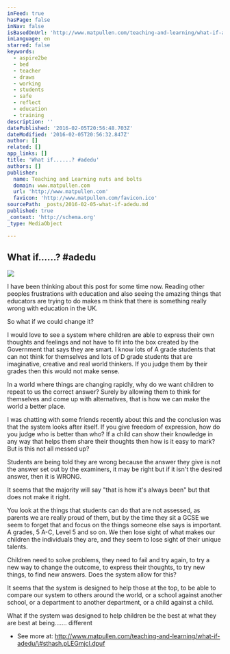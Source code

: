 ```yaml
---
inFeed: true
hasPage: false
inNav: false
isBasedOnUrl: 'http://www.matpullen.com/teaching-and-learning/what-if-adedu/'
inLanguage: en
starred: false
keywords:
  - aspire2be
  - bed
  - teacher
  - draws
  - working
  - students
  - safe
  - reflect
  - education
  - training
description: ''
datePublished: '2016-02-05T20:56:48.703Z'
dateModified: '2016-02-05T20:56:32.847Z'
author: []
related: []
app_links: []
title: 'What if......? #adedu'
authors: []
publisher:
  name: Teaching and Learning nuts and bolts
  domain: www.matpullen.com
  url: 'http://www.matpullen.com'
  favicon: 'http://www.matpullen.com/favicon.ico'
sourcePath: _posts/2016-02-05-what-if-adedu.md
published: true
_context: 'http://schema.org'
_type: MediaObject

---
```

<article style=""><h1>What if......? #adedu</h1><img src="https://s3-us-west-2.amazonaws.com/the-grid-img/p/165bf5299f6d429b2f0d5a16f5a78f5e597cb42f.jpg" /></article>

I have been thinking about this post for some time now.  Reading other peoples frustrations with education and also seeing the amazing things that educators are trying to do makes m think that there is something really wrong with education in the UK.

So what if we could change it?

I would love to see a system where children are able to express their own thoughts and feelings and not have to fit into the box created by the Government that says they are smart. I know lots of A grade students that can not think for themselves and lots of D grade students that are imaginative, creative and real world thinkers.  If you judge them by their grades then this would not make sense.

In a world where things are changing rapidly, why do we want children to repeat to us the correct answer?  Surely by allowing them to think for themselves and come up with alternatives, that is how we can make the world a better place.

I was chatting with some friends recently about this and the conclusion was that the system looks after itself.  If you give freedom of expression, how do you judge who is better than who?  If a child can show their knowledge in any way that helps them share their thoughts then how is it easy to mark?  But is this not all messed up?

Students are being told they are wrong because the answer they give is not the answer set out by the examiners, it may be right but if it isn't the desired answer, then it is WRONG.

It seems that the majority will say "that is how it's always been" but that does not make it right.

You look at the things that students can do that are not assessed, as parents we are really proud of them, but by the time they sit a GCSE we seem to forget that and focus on the things someone else says is important.  A grades, 5 A-C, Level 5 and so on.  We then lose sight of what makes our children the individuals they are, and they seem to lose sight of their unique talents.

Children need to solve problems, they need to fail and try again, to try a new way to change the outcome, to express their thoughts, to try new things, to find new answers.  Does the system allow for this?

It seems that the system is designed to help those at the top, to be able to compare our system to others around the world, or a school against another school, or a department to another department, or a child against a child.

What if the system was designed to help children be the best at what they are best at being....... different

- See more at: http://www.matpullen.com/teaching-and-learning/what-if-adedu/\#sthash.pLEGmjcl.dpuf